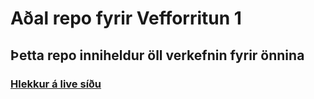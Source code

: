 # Aðal repo fyrir Vefforritun 1

## Þetta repo inniheldur öll verkefnin fyrir önnina

###  <a href="https://vef1-ivan.netlify.app/">Hlekkur á live síðu</a>
